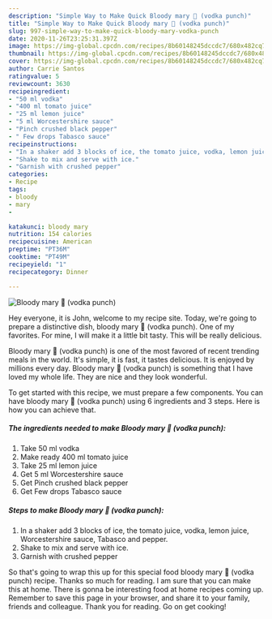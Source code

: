 ```yaml
---
description: "Simple Way to Make Quick Bloody mary 🍅 (vodka punch)"
title: "Simple Way to Make Quick Bloody mary 🍅 (vodka punch)"
slug: 997-simple-way-to-make-quick-bloody-mary-vodka-punch
date: 2020-11-26T23:25:31.397Z
image: https://img-global.cpcdn.com/recipes/8b60148245dccdc7/680x482cq70/bloody-mary-🍅-vodka-punch-recipe-main-photo.jpg
thumbnail: https://img-global.cpcdn.com/recipes/8b60148245dccdc7/680x482cq70/bloody-mary-🍅-vodka-punch-recipe-main-photo.jpg
cover: https://img-global.cpcdn.com/recipes/8b60148245dccdc7/680x482cq70/bloody-mary-🍅-vodka-punch-recipe-main-photo.jpg
author: Carrie Santos
ratingvalue: 5
reviewcount: 3630
recipeingredient:
- "50 ml vodka"
- "400 ml tomato juice"
- "25 ml lemon juice"
- "5 ml Worcestershire sauce"
- "Pinch crushed black pepper"
- " Few drops Tabasco sauce"
recipeinstructions:
- "In a shaker add 3 blocks of ice, the tomato juice, vodka, lemon juice, Worcestershire sauce, Tabasco and pepper."
- "Shake to mix and serve with ice."
- "Garnish with crushed pepper"
categories:
- Recipe
tags:
- bloody
- mary
- 

katakunci: bloody mary  
nutrition: 154 calories
recipecuisine: American
preptime: "PT36M"
cooktime: "PT49M"
recipeyield: "1"
recipecategory: Dinner

---
```



![Bloody mary 🍅 (vodka punch)](https://img-global.cpcdn.com/recipes/8b60148245dccdc7/680x482cq70/bloody-mary-🍅-vodka-punch-recipe-main-photo.jpg)

Hey everyone, it is John, welcome to my recipe site. Today, we're going to prepare a distinctive dish, bloody mary 🍅 (vodka punch). One of my favorites. For mine, I will make it a little bit tasty. This will be really delicious.

Bloody mary 🍅 (vodka punch) is one of the most favored of recent trending meals in the world. It's simple, it is fast, it tastes delicious. It is enjoyed by millions every day. Bloody mary 🍅 (vodka punch) is something that I have loved my whole life. They are nice and they look wonderful.




To get started with this recipe, we must prepare a few components. You can have bloody mary 🍅 (vodka punch) using 6 ingredients and 3 steps. Here is how you can achieve that.

<!--inarticleads1-->

##### The ingredients needed to make Bloody mary 🍅 (vodka punch):

1. Take 50 ml vodka
1. Make ready 400 ml tomato juice
1. Take 25 ml lemon juice
1. Get 5 ml Worcestershire sauce
1. Get Pinch crushed black pepper
1. Get  Few drops Tabasco sauce




<!--inarticleads2-->

##### Steps to make Bloody mary 🍅 (vodka punch):

1. In a shaker add 3 blocks of ice, the tomato juice, vodka, lemon juice, Worcestershire sauce, Tabasco and pepper.
1. Shake to mix and serve with ice.
1. Garnish with crushed pepper




So that's going to wrap this up for this special food bloody mary 🍅 (vodka punch) recipe. Thanks so much for reading. I am sure that you can make this at home. There is gonna be interesting food at home recipes coming up. Remember to save this page in your browser, and share it to your family, friends and colleague. Thank you for reading. Go on get cooking!
